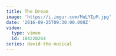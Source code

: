 ```yaml
---
title: The Dream
image: 'https://i.imgur.com/MuLYIpM.jpg'
date: '2016-09-25T09:30:00.000Z'
video:
  type: vimeo
  id: 184220264
series: david-the-musical
---
```



